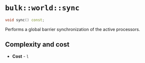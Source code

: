 # `bulk::world::sync`

```cpp
void sync() const;
```

Performs a global barrier synchronization of the active processors.

## Complexity and cost

* **Cost** - `l`

